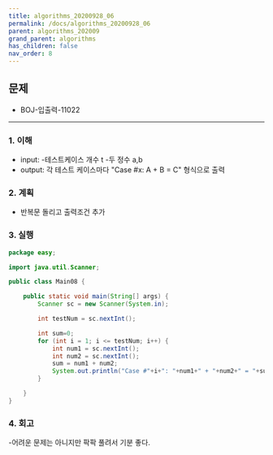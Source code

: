 ```yaml
---
title: algorithms_20200928_06
permalink: /docs/algorithms_20200928_06
parent: algorithms_202009
grand_parent: algorithms
has_children: false
nav_order: 8
---
```


## 문제

- BOJ-입출력-11022

---

### 1. 이해

- input: -테스트케이스 개수 t -두 정수 a,b
- output: 각 테스트 케이스마다 "Case #x: A + B = C" 형식으로 출력

### 2. 계획

- 반복문 돌리고 출력조건 추가

### 3. 실행

```java
package easy;

import java.util.Scanner;

public class Main08 {

    public static void main(String[] args) {
        Scanner sc = new Scanner(System.in);

        int testNum = sc.nextInt();

        int sum=0;
        for (int i = 1; i <= testNum; i++) {
            int num1 = sc.nextInt();
            int num2 = sc.nextInt();
            sum = num1 + num2;
            System.out.println("Case #"+i+": "+num1+" + "+num2+" = "+sum);
        }

    }
}
```

### 4. 회고

-어려운 문제는 아니지만 팍팍 풀려서 기분 좋다.
